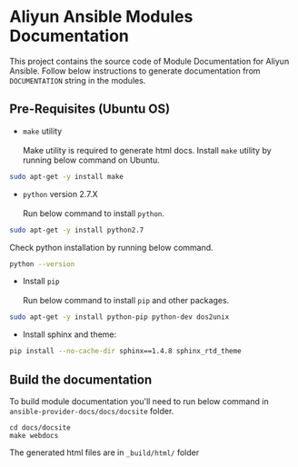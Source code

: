 Aliyun Ansible Modules Documentation
=============================================

This project contains the source code of Module Documentation for Aliyun Ansible. 
Follow below instructions to generate documentation from `DOCUMENTATION` string in the modules.


## Pre-Requisites (Ubuntu OS)

* `make` utility <br/><br/>
 Make utility is required to generate html docs. Install `make` utility by running below command on Ubuntu.
```sh
sudo apt-get -y install make 
```
* `python` version 2.7.X<br/><br/>
 Run below command to install `python`.
```sh
sudo apt-get -y install python2.7
```
Check python installation by running below command.
```sh
python --version
```
* Install `pip`<br/><br/>
 Run below command to install `pip` and other packages.
```sh
sudo apt-get -y install python-pip python-dev dos2unix
```

* Install sphinx and theme: 

```sh
pip install --no-cache-dir sphinx==1.4.8 sphinx_rtd_theme
```

## Build the documentation
To build module documentation you'll need to run below command in `ansible-provider-docs/docs/docsite` folder.

```
cd docs/docsite
make webdocs 
```
The generated html files are in `_build/html/` folder
